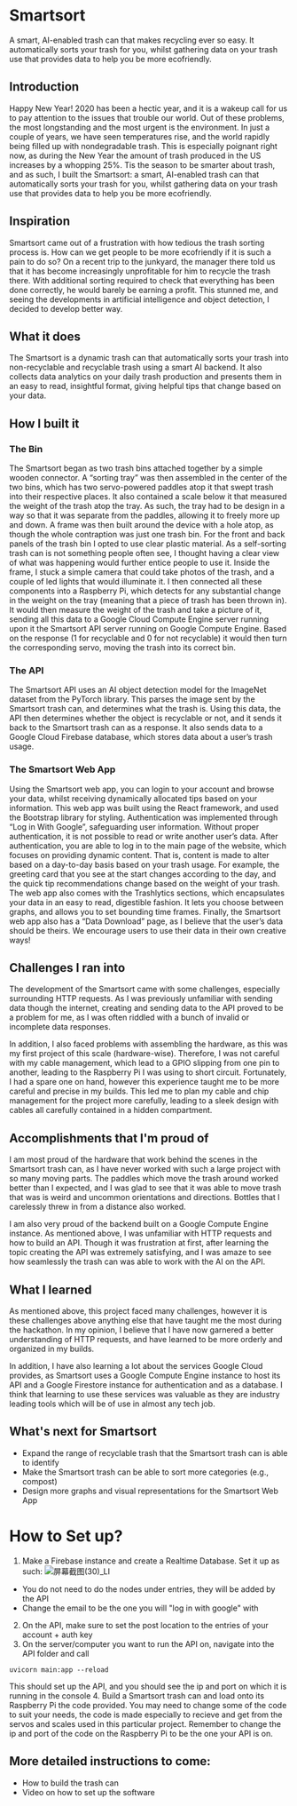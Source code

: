 # Smartsort
A smart, AI-enabled trash can that makes recycling ever so easy. It automatically sorts your trash for you, whilst gathering data on your trash use that provides data to help you be more ecofriendly.
## Introduction
Happy New Year! 2020 has been a hectic year, and it is a wakeup call for us to pay attention to the issues that trouble our world. Out of these problems, the most longstanding and the most urgent is the environment. In just a couple of years, we have seen temperatures rise, and the world rapidly being filled up with nondegradable trash. This is especially poignant right now, as during the New Year the amount of trash produced in the US increases by a whopping 25%. Tis the season to be smarter about trash, and as such, I built the Smartsort: a smart, AI-enabled trash can that automatically sorts your trash for you, whilst gathering data on your trash use that provides data to help you be more ecofriendly.

## Inspiration
Smartsort came out of a frustration with how tedious the trash sorting process is. How can we get people to be more ecofriendly if it is such a pain to do so? On a recent trip to the junkyard, the manager there told us that it has become increasingly unprofitable for him to recycle the trash there. With additional sorting required to check that everything has been done correctly, he would barely be earning a profit. This stunned me, and seeing the developments in artificial intelligence and object detection, I decided to develop better way. 

## What it does
The Smartsort is a dynamic trash can that automatically sorts your trash into non-recyclable and recyclable trash using a smart AI backend. It also collects data analytics on your daily trash production and presents them in an easy to read, insightful format, giving helpful tips that change based on your data.

## How I built it
### The Bin
The Smartsort began as two trash bins attached together by a simple wooden connector. A “sorting tray” was then assembled in the center of the two bins, which has two servo-powered paddles atop it that swept trash into their respective places. It also contained a scale below it that measured the weight of the trash atop the tray. As such, the tray had to be design in a way so that it was separate from the paddles, allowing it to freely more up and down. A frame was then built around the device with a hole atop, as though the whole contraption was just one trash bin. For the front and back panels of the trash bin I opted to use clear plastic material. As a self-sorting trash can is not something people often see, I thought having a clear view of what was happening would further entice people to use it. Inside the frame, I stuck a simple camera that could take photos of the trash, and a couple of led lights that would illuminate it. I then connected all these components into a Raspberry Pi, which detects for any substantial change in the weight on the tray (meaning that a piece of trash has been thrown in). It would then measure the weight of the trash and take a picture of it, sending all this data to a Google Cloud Compute Engine server running upon it the Smartsort API server running on Google Compute Engine. Based on the response (1 for recyclable and 0 for not recyclable) it would then turn the corresponding servo, moving the trash into its correct bin.
### The API
The Smartsort API uses an AI object detection model for the ImageNet dataset from the PyTorch library. This parses the image sent by the Smartsort trash can, and determines what the trash is. Using this data, the API then determines whether the object is recyclable or not, and it sends it back to the Smartsort trash can as a response. It also sends data to a Google Cloud Firebase database, which stores data about a user’s trash usage. 

### The Smartsort Web App
Using the Smartsort web app, you can login to your account and browse your data, whilst receiving dynamically allocated tips based on your information. This web app was built using the React framework, and used the Bootstrap library for styling. Authentication was implemented through “Log in With Google”, safeguarding user information. Without proper authentication, it is not possible to read or write another user’s data. After authentication, you are able to log in to the main page of the website, which focuses on providing dynamic content. That is, content is made to alter based on a day-to-day basis based on your trash usage. For example, the greeting card that you see at the start changes according to the day, and the quick tip recommendations change based on the weight of your trash. The web app also comes with the Trashlytics sections, which encapsulates your data in an easy to read, digestible fashion. It lets you choose between graphs, and allows you to set bounding time frames. Finally, the Smartsort web app also has a “Data Download” page, as I believe that the user’s data should be theirs. We encourage users to use their data in their own creative ways!

## Challenges I ran into
The development of the Smartsort came with some challenges, especially surrounding HTTP requests. As I was previously unfamiliar with sending data though the internet, creating and sending data to the API proved to be a problem for me, as I was often riddled with a bunch of invalid or incomplete data responses.

In addition, I also faced problems with assembling the hardware, as this was my first project of this scale (hardware-wise). Therefore, I was not careful with my cable management, which lead to a GPIO slipping from one pin to another, leading to the Raspberry Pi I was using to short circuit. Fortunately, I had a spare one on hand, however this experience taught me to be more careful and precise in my builds. This led me to plan my cable and chip management for the project more carefully, leading to a sleek design with cables all carefully contained in a hidden compartment.                     
                                                                                                                              
## Accomplishments that I'm proud of
I am most proud of the hardware that work behind the scenes in the Smartsort trash can, as I have never worked with such a large project with so many moving parts. The paddles which move the trash around worked better than I expected, and I was glad to see that it was able to move trash that was is weird and uncommon orientations and directions. Bottles that I carelessly threw in from a distance also worked. 

I am also very proud of the backend built on a Google Compute Engine instance. As mentioned above, I was unfamiliar with HTTP requests and how to build an API. Though it was frustration at first, after learning the topic creating the API was extremely satisfying, and I was amaze to see how seamlessly the trash can was able to work with the AI on the API.

## What I learned
As mentioned above, this project faced many challenges, however it is these challenges above anything else that have taught me the most during the hackathon. In my opinion, I believe that I have now garnered a better understanding of HTTP requests, and have learned to be more orderly and organized in my builds.

In addition, I have also learning a lot about the services Google Cloud provides, as Smartsort uses a Google Compute Engine instance to host its API and a Google Firestore instance for authentication and as a database. I think that learning to use these services was valuable as they are industry leading tools which will be of use in almost any tech job.

## What's next for Smartsort
-	Expand the range of recyclable trash that the Smartsort trash can is able to identify
-	Make the Smartsort trash can be able to sort more categories (e.g., compost)
-	Design more graphs and visual representations for the Smartsort Web App

# How to Set up?
1. Make a Firebase instance and create a Realtime Database.
Set it up as such:
![屏幕截图(30)_LI](https://user-images.githubusercontent.com/62127500/103460842-7b877a80-4d54-11eb-886a-6aa05f762c12.jpg)
* You do not need to do the nodes under entries, they will be added by the API 
* Change the email to be the one you will "log in with google" with
2. On the API, make sure to set the post location to the entries of your account + auth key
3. On the server/computer you want to run the API on, navigate into the API folder and call 
```
uvicorn main:app --reload
```
This should set up the API, and you should see the ip and port on which it is running in the console
4. Build a Smartsort trash can and load onto its Raspberry Pi the code provided. You may need to change some of the code to suit your needs, the code is made especially to recieve and get from the servos and scales used in this particular project. Remember to change the ip and port of the code on the Raspberry Pi to be the one your API is on.

## More detailed instructions to come:
 - How to build the trash can
 - Video on how to set up the software
